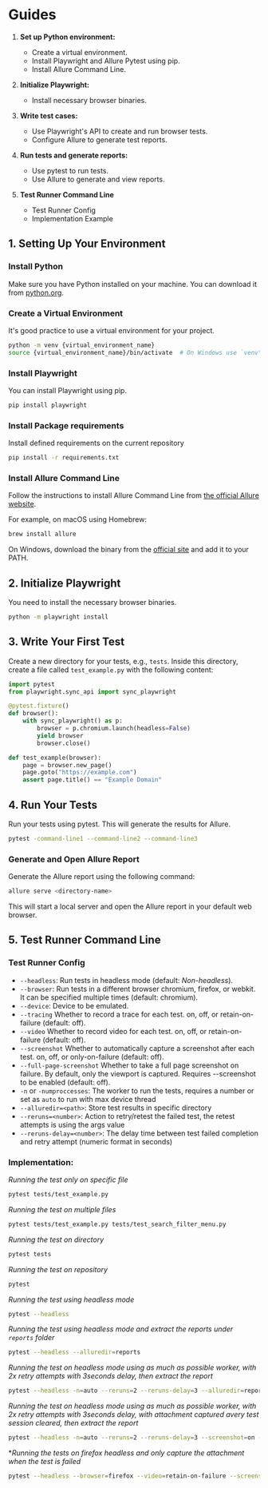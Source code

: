 # Guides
1. **Set up Python environment:**
   - Create a virtual environment.
   - Install Playwright and Allure Pytest using pip.
   - Install Allure Command Line.

2. **Initialize Playwright:**
   - Install necessary browser binaries.

3. **Write test cases:**
   - Use Playwright's API to create and run browser tests.
   - Configure Allure to generate test reports.

4. **Run tests and generate reports:**
   - Use pytest to run tests.
   - Use Allure to generate and view reports. 

5. **Test Runner Command Line**
   - Test Runner Config
   - Implementation Example


## 1. Setting Up Your Environment

### Install Python
Make sure you have Python installed on your machine. You can download it from [python.org](https://www.python.org/).

### Create a Virtual Environment
It's good practice to use a virtual environment for your project.

```bash
python -m venv {virtual_environment_name}
source {virtual_environment_name}/bin/activate  # On Windows use `venv\Scripts\activate`
```

### Install Playwright
You can install Playwright using pip.

```bash
pip install playwright
```

### Install Package requirements
Install defined requirements on the current repository 

```bash
pip install -r requirements.txt
```

### Install Allure Command Line
Follow the instructions to install Allure Command Line from [the official Allure website](https://docs.qameta.io/allure/#_get_started).

For example, on macOS using Homebrew:

```bash
brew install allure
```

On Windows, download the binary from the [official site](https://docs.qameta.io/allure/#_get_started) and add it to your PATH.

## 2. Initialize Playwright

You need to install the necessary browser binaries.

```bash
python -m playwright install
```

## 3. Write Your First Test

Create a new directory for your tests, e.g., `tests`. Inside this directory, create a file called `test_example.py` with the following content:

```python
import pytest
from playwright.sync_api import sync_playwright

@pytest.fixture()
def browser():
    with sync_playwright() as p:
        browser = p.chromium.launch(headless=False)
        yield browser
        browser.close()

def test_example(browser):
    page = browser.new_page()
    page.goto("https://example.com")
    assert page.title() == "Example Domain"
```

## 4. Run Your Tests

Run your tests using pytest. This will generate the results for Allure.

```bash
pytest -command-line1 --command-line2 --command-line3
```

### Generate and Open Allure Report

Generate the Allure report using the following command:

```bash
allure serve <directory-name>
```

This will start a local server and open the Allure report in your default web browser.


## 5. Test Runner Command Line
   
### Test Runner Config
- `--headless`: Run tests in headless mode (default: _Non-headless_). 
- `--browser`: Run tests in a different browser chromium, firefox, or webkit. It can be specified multiple times (default: chromium).   
- `--device`: Device to be emulated.  
- `--tracing` Whether to record a trace for each test. on, off, or retain-on-failure (default: off). 
- `--video` Whether to record video for each test. on, off, or retain-on-failure (default: off). 
- `--screenshot` Whether to automatically capture a screenshot after each test. on, off, or only-on-failure (default: off). 
- `--full-page-screenshot` Whether to take a full page screenshot on failure. By default, only the viewport is captured. Requires --screenshot to be enabled (default: off).
- `-n` or `-numproccesses`: The worker to run the tests, requires a number or set as `auto` to run with max device thread
- `--alluredir=<path>`: Store test results in specific directory
- `--reruns=<number>`: Action to retry/retest the failed test, the retest attempts is using the args value
- `--reruns-delay=<number>`: The delay time between test failed completion and retry attempt (numeric format in seconds)


### Implementation:

*Running the test only on specific file*
```bash
pytest tests/test_example.py
```

*Running the test on multiple files*
```bash
pytest tests/test_example.py tests/test_search_filter_menu.py
```

*Running the test on directory*
```bash
pytest tests
```

*Running the test on repository*
```bash
pytest 
```

*Running the test using headless mode*
```bash
pytest --headless
```

*Running the test using headless mode and extract the reports under `reports` folder*
```bash
pytest --headless --alluredir=reports
```

*Running the test on headless mode using as much as possible worker, with 2x retry attempts with 3seconds delay, then extract the report*
```bash
pytest --headless -n=auto --reruns=2 --reruns-delay=3 --alluredir=reports 
```

*Running the test on headless mode using as much as possible worker, with 2x retry attempts with 3seconds delay, with attachment captured avery test session cleared, then extract the report*
```bash
pytest --headless -n=auto --reruns=2 --reruns-delay=3 --screenshot=on --alluredir=reports 
```
**Running the tests on firefox headless and only capture the attachment when the test is failed*
```bash
pytest --headless --browser=firefox --video=retain-on-failure --screenshot=only-on-failure --full-page-screenshot=on
```

